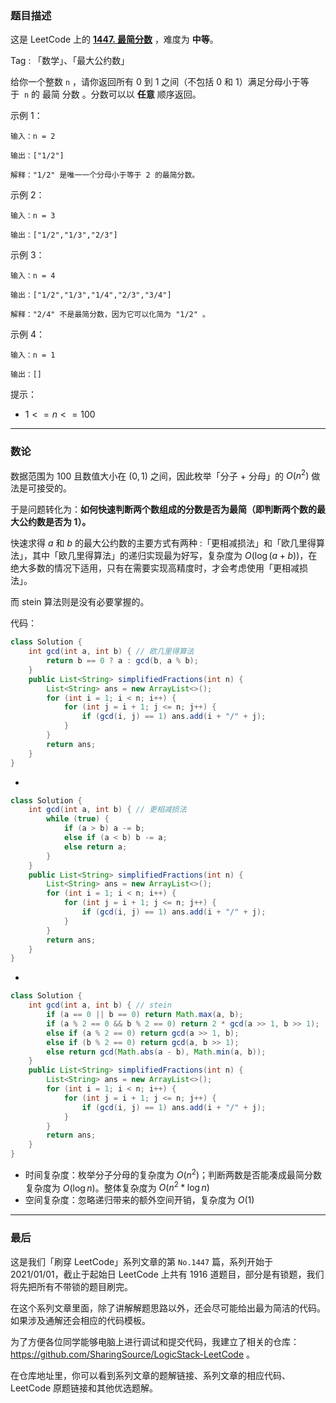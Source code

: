 ### 题目描述

这是 LeetCode 上的 **[1447. 最简分数](https://leetcode-cn.com/problems/simplified-fractions/solution/gong-shui-san-xie-jian-dan-shu-lun-yun-y-wma5/)** ，难度为 **中等**。

Tag : 「数学」、「最大公约数」



给你一个整数 `n` ，请你返回所有 $0$ 到 $1$ 之间（不包括 $0$ 和 $1$）满足分母小于等于  `n` 的 最简 分数 。分数可以以 **任意** 顺序返回。

示例 1：
```
输入：n = 2

输出：["1/2"]

解释："1/2" 是唯一一个分母小于等于 2 的最简分数。
```
示例 2：
```
输入：n = 3

输出：["1/2","1/3","2/3"]
```
示例 3：
```
输入：n = 4

输出：["1/2","1/3","1/4","2/3","3/4"]

解释："2/4" 不是最简分数，因为它可以化简为 "1/2" 。
```
示例 4：
```
输入：n = 1

输出：[]
```

提示：
* $1 <= n <= 100$

---

### 数论

数据范围为 $100$ 且数值大小在 $(0, 1)$ 之间，因此枚举「分子 + 分母」的 $O(n^2)$ 做法是可接受的。

于是问题转化为：**如何快速判断两个数组成的分数是否为最简（即判断两个数的最大公约数是否为 $1$）。**

快速求得 $a$ 和 $b$ 的最大公约数的主要方式有两种 :「更相减损法」和「欧几里得算法」，其中「欧几里得算法」的递归实现最为好写，复杂度为 $O(\log{(a + b)})$，在绝大多数的情况下适用，只有在需要实现高精度时，才会考虑使用「更相减损法」。

而 stein 算法则是没有必要掌握的。

代码：
```Java
class Solution {
    int gcd(int a, int b) { // 欧几里得算法
        return b == 0 ? a : gcd(b, a % b);
    }
    public List<String> simplifiedFractions(int n) {
        List<String> ans = new ArrayList<>();
        for (int i = 1; i < n; i++) {
            for (int j = i + 1; j <= n; j++) {
                if (gcd(i, j) == 1) ans.add(i + "/" + j);
            }
        }
        return ans;
    }
}
```
-
```Java
class Solution {
    int gcd(int a, int b) { // 更相减损法
        while (true) {
            if (a > b) a -= b;
            else if (a < b) b -= a;
            else return a;
        }
    }
    public List<String> simplifiedFractions(int n) {
        List<String> ans = new ArrayList<>();
        for (int i = 1; i < n; i++) {
            for (int j = i + 1; j <= n; j++) {
                if (gcd(i, j) == 1) ans.add(i + "/" + j);
            }
        }
        return ans;
    }
}
```
-
```Java
class Solution {
    int gcd(int a, int b) { // stein
        if (a == 0 || b == 0) return Math.max(a, b);
        if (a % 2 == 0 && b % 2 == 0) return 2 * gcd(a >> 1, b >> 1);
        else if (a % 2 == 0) return gcd(a >> 1, b);
        else if (b % 2 == 0) return gcd(a, b >> 1);
        else return gcd(Math.abs(a - b), Math.min(a, b));
    }
    public List<String> simplifiedFractions(int n) {
        List<String> ans = new ArrayList<>();
        for (int i = 1; i < n; i++) {
            for (int j = i + 1; j <= n; j++) {
                if (gcd(i, j) == 1) ans.add(i + "/" + j);
            }
        }
        return ans;
    }
}
```
* 时间复杂度：枚举分子分母的复杂度为 $O(n^2)$；判断两数是否能凑成最简分数复杂度为 $O(\log{n})$。整体复杂度为 $O(n^2 * \log{n})$
* 空间复杂度：忽略递归带来的额外空间开销，复杂度为 $O(1)$

---

### 最后

这是我们「刷穿 LeetCode」系列文章的第 `No.1447` 篇，系列开始于 2021/01/01，截止于起始日 LeetCode 上共有 1916 道题目，部分是有锁题，我们将先把所有不带锁的题目刷完。

在这个系列文章里面，除了讲解解题思路以外，还会尽可能给出最为简洁的代码。如果涉及通解还会相应的代码模板。

为了方便各位同学能够电脑上进行调试和提交代码，我建立了相关的仓库：https://github.com/SharingSource/LogicStack-LeetCode 。

在仓库地址里，你可以看到系列文章的题解链接、系列文章的相应代码、LeetCode 原题链接和其他优选题解。
